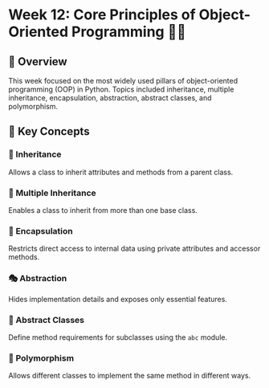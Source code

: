# Week 12: Core Principles of Object-Oriented Programming 🧱🐍

## 🧭 Overview
This week focused on the most widely used pillars of object-oriented programming (OOP) in Python. Topics included inheritance, multiple inheritance, encapsulation, abstraction, abstract classes, and polymorphism.

## 🔑 Key Concepts

### 🧬 Inheritance
Allows a class to inherit attributes and methods from a parent class.

### 🧬 Multiple Inheritance
Enables a class to inherit from more than one base class.

### 🧱 Encapsulation
Restricts direct access to internal data using private attributes and accessor methods.

### 🎭 Abstraction
Hides implementation details and exposes only essential features.

### 🧩 Abstract Classes
Define method requirements for subclasses using the `abc` module.

### 🔀 Polymorphism
Allows different classes to implement the same method in different ways.